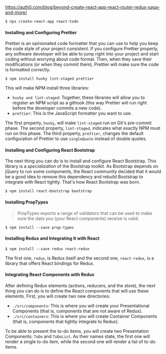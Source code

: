 https://auth0.com/blog/beyond-create-react-app-react-router-redux-saga-and-more/

    $ npx create-react-app react-todo


#### Installing and Configuring Prettier

Prettier is an opinionated code formatter that you can use to help you keep the code style of your project consistent. If you configure Prettier properly, any software developer will be able to jump right into your project and start coding without worrying about code format. Then, when they save their modifications (or when they commit them), Prettier will make sure the code is formatted correctly.

    $ npm install husky lint-staged prettier

This will make NPM install three libraries:

* `husky and lint-staged`: Together, these libraries will allow you to register an NPM script as a githook (this way Prettier will run right before the developer commits a new code).
* `prettier`: This is the JavaScript formatter you want to use.

The first property, `husky`, will make `lint-staged` run on Git's pre-commit phase. The second property, `lint-staged`, indicates what exactly NPM must run on this phase. The third property, `prettier`, changes the default configuration of Prettier to use `singleQuote` instead of double quotes.


#### Installing and Configuring React Bootstrap

The next thing you can do is to install and configure React Bootstrap. This library is a *specialization* of the Bootstrap toolkit. As Bootstrap depends on jQuery to run some components, the React community decided that it would be a good idea to remove this dependency and rebuild Bootstrap to integrate with React tightly. That's how React Bootstrap was born.

    $ npm install react-bootstrap bootstrap


#### Installing PropTypes

> PropTypes exports a range of validators that can be used to make sure the data you (your React components) receive is valid.

    $ npm install --save prop-types


#### Installing Redux and Integrating It with React

    $ npm install --save redux react-redux

The first one, `redux`, is Redux itself and the second one, `react-redux`, is a library that offers React bindings for Redux.


#### Integrating React Components with Redux

After defining Redux elements (actions, reducers, and the store), the next thing you can do is to define the React components that will use these elements. First, you will create two new directories:

* `./src/components`: This is where you will create your Presentational Components (that is, components that are not aware of Redux).
* `./src/containers`: This is where you will create Container Components (that is, components that tightly integrate to Redux).

To be able to present the to-do items, you will create two Presentation Components: `ToDo` and `ToDoList`. As their names state, the first one will render a single to-do item, while the second one will render a list of to-do items.


